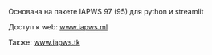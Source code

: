 
Основана на пакете IAPWS 97 (95) для python и streamlit

Доступ к web: www.iapws.ml

Также: www.iapws.tk

